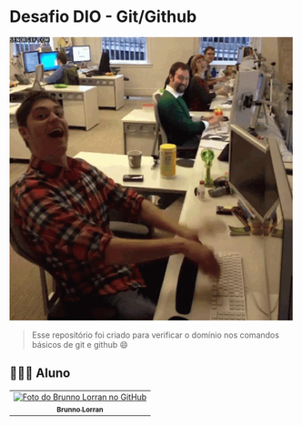 # Desafio DIO - Git/Github

![](img/work-hard-office.gif)

> Esse repositório foi criado para verificar o domínio nos comandos básicos de git e github 😄

## 👨🏻‍💻 Aluno

<table>
  <tr>
    <td align="center">
      <a href="#">
        <img src="https://avatars.githubusercontent.com/u/53384144?s=400&u=df7d24bde257058a238c8ce1a4ce29e848a1bce0&v=4" width="100px;" alt="Foto do Brunno Lorran no GitHub"/><br>
        <sub>
          <b>Brunno Lorran</b>
        </sub>
      </a>
    </td>
   
  </tr>
</table>

